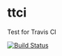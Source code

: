 ttci
====

Test for Travis CI

[![Build Status](https://travis-ci.org/bluebore/ttci.svg?branch=master)](https://travis-ci.org/bluebore/ttci)
